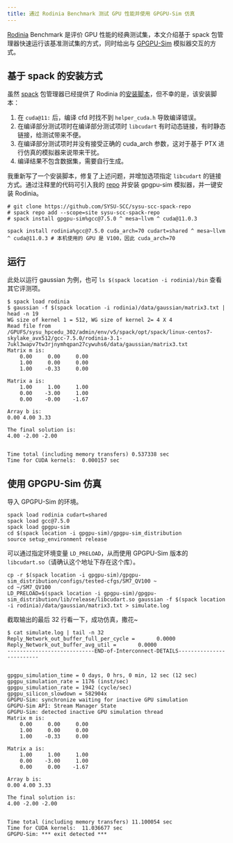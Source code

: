 ```yaml
---
title: 通过 Rodinia Benchmark 测试 GPU 性能并使用 GPGPU-Sim 仿真
---
```


[Rodinia](https://rodinia.cs.virginia.edu/doku.php) Benchmark 是评价 GPU 性能的经典测试集，本文介绍基于 spack 包管理器快速运行该基准测试集的方式，同时给出与 [GPGPU-Sim](https://wu-kan.cn/2022/01/27/%E6%A8%A1%E6%8B%9F%E5%99%A8GPGPU-SIM%E7%9A%84%E4%BD%BF%E7%94%A8%E4%BB%8B%E7%BB%8D/) 模拟器交互的方式。

## 基于 spack 的安装方式

虽然 [spack](https://spack.readthedocs.io/en/stable/) 包管理器已经提供了 Rodinia 的[安装脚本](https://spack.readthedocs.io/en/stable/package_list.html#rodinia)，但不幸的是，该安装脚本：

1. 在 `cuda@11:` 后，编译 cfd 时找不到 `helper_cuda.h` 导致编译错误。
2. 在编译部分测试项时在编译部分测试项时 `libcudart` 有时动态链接，有时静态链接，给测试带来不便。
3. 在编译部分测试项时并没有接受正确的 cuda_arch 参数，这对于基于 PTX 进行仿真的模拟器来说带来干扰。
4. 编译结果不包含数据集，需要自行生成。

我重新写了一个安装脚本，修复了上述问题，并增加选项指定 `libcudart` 的链接方式。通过注释里的代码可引入我的 [repo](https://github.com/SYSU-SCC/sysu-scc-spack-repo) 并安装 gpgpu-sim 模拟器，并一键安装 Rodinia。

```shell
# git clone https://github.com/SYSU-SCC/sysu-scc-spack-repo
# spack repo add --scope=site sysu-scc-spack-repo
# spack install gpgpu-sim%gcc@7.5.0 ^ mesa~llvm ^ cuda@11.0.3

spack install rodinia%gcc@7.5.0 cuda_arch=70 cudart=shared ^ mesa~llvm ^ cuda@11.0.3 # 本机使用的 GPU 是 V100，因此 cuda_arch=70
```

## 运行

此处以运行 gaussian 为例，也可 `ls $(spack location -i rodinia)/bin` 查看其它评测项。

```shell
$ spack load rodinia
$ gaussian -f $(spack location -i rodinia)/data/gaussian/matrix3.txt | head -n 19
WG size of kernel 1 = 512, WG size of kernel 2= 4 X 4
Read file from /GPUFS/sysu_hpcedu_302/admin/env/v5/spack/opt/spack/linux-centos7-skylake_avx512/gcc-7.5.0/rodinia-3.1-7ukl3wapv7tw3rjnymhqpan27cywuhs6/data/gaussian/matrix3.txt 
Matrix m is: 
    0.00     0.00     0.00 
    1.00     0.00     0.00 
    1.00    -0.33     0.00 

Matrix a is: 
    1.00     1.00     1.00 
    0.00    -3.00     1.00 
    0.00    -0.00    -1.67 

Array b is: 
0.00 4.00 3.33 

The final solution is: 
4.00 -2.00 -2.00 


Time total (including memory transfers) 0.537338 sec
Time for CUDA kernels:  0.000157 sec
```

## 使用 GPGPU-Sim 仿真

导入 GPGPU-Sim 的环境。

```shell
spack load rodinia cudart=shared
spack load gcc@7.5.0
spack load gpgpu-sim
cd $(spack location -i gpgpu-sim)/gpgpu-sim_distribution
source setup_environment release
```

可以通过指定环境变量 `LD_PRELOAD`，从而使用 GPGPU-Sim 版本的 `libcudart.so`（请确认这个地址下存在这个库）。

```shell
cp -r $(spack location -i gpgpu-sim)/gpgpu-sim_distribution/configs/tested-cfgs/SM7_QV100 ~
cd ~/SM7_QV100
LD_PRELOAD=$(spack location -i gpgpu-sim)/gpgpu-sim_distribution/lib/release/libcudart.so gaussian -f $(spack location -i rodinia)/data/gaussian/matrix3.txt > simulate.log
```

截取输出的最后 32 行看一下，成功仿真，撒花~

```shell
$ cat simulate.log | tail -n 32
Reply_Network_out_buffer_full_per_cycle =       0.0000
Reply_Network_out_buffer_avg_util =       0.0000
----------------------------END-of-Interconnect-DETAILS-------------------------


gpgpu_simulation_time = 0 days, 0 hrs, 0 min, 12 sec (12 sec)
gpgpu_simulation_rate = 1176 (inst/sec)
gpgpu_simulation_rate = 1942 (cycle/sec)
gpgpu_silicon_slowdown = 582904x
GPGPU-Sim: synchronize waiting for inactive GPU simulation
GPGPU-Sim API: Stream Manager State
GPGPU-Sim: detected inactive GPU simulation thread
Matrix m is: 
    0.00     0.00     0.00 
    1.00     0.00     0.00 
    1.00    -0.33     0.00 

Matrix a is: 
    1.00     1.00     1.00 
    0.00    -3.00     1.00 
    0.00     0.00    -1.67 

Array b is: 
0.00 4.00 3.33 

The final solution is: 
4.00 -2.00 -2.00 


Time total (including memory transfers) 11.100054 sec
Time for CUDA kernels:  11.036677 sec
GPGPU-Sim: *** exit detected ***
```
